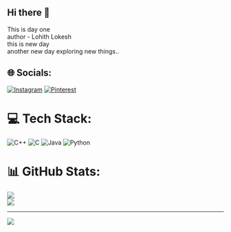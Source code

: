 ## Hi there 👋
This is day one 
<br>
author - Lohith Lokesh
<br>
this is new day
<br>
another new day exploring new things..




## 🌐 Socials:
[![Instagram](https://img.shields.io/badge/Instagram-%23E4405F.svg?logo=Instagram&logoColor=white)](https://instagram.com/__lohith_1024) 
[![Pinterest](https://img.shields.io/badge/Pinterest-%23E60023.svg?logo=Pinterest&logoColor=white)](https://pinterest.com/growlohith) 

# 💻 Tech Stack:
![C++](https://img.shields.io/badge/c++-%2300599C.svg?style=for-the-badge&logo=c%2B%2B&logoColor=white) ![C](https://img.shields.io/badge/c-%2300599C.svg?style=for-the-badge&logo=c&logoColor=white) ![Java](https://img.shields.io/badge/java-%23ED8B00.svg?style=for-the-badge&logo=openjdk&logoColor=white) ![Python](https://img.shields.io/badge/python-3670A0?style=for-the-badge&logo=python&logoColor=ffdd54)
# 📊 GitHub Stats:

![](https://github-readme-streak-stats.herokuapp.com/?user=lohithh1024&theme=dark&hide_border=false)<br/>
![](https://github-readme-stats.vercel.app/api/top-langs/?username=lohithh1024&theme=dark&hide_border=false&include_all_commits=false&count_private=false&layout=compact)

---
[![](https://visitcount.itsvg.in/api?id=lohithh1024&label=Profile%20Views&icon=7&pretty=true)](https://visitcount.itsvg.in)

<!-- Proudly created with GPRM ( https://gprm.itsvg.in ) -->


